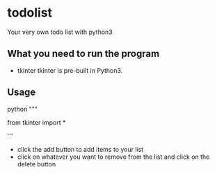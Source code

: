 # todolist
Your very own todo list with python3

## What you need to run the program
- tkinter 
tkinter is pre-built in Python3.

## Usage
python
"""

from tkinter import * 

'''

- click the add button to add items to your list
- click on whatever you want to remove from the list and click on the delete button


